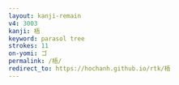 ```yaml
---
layout: kanji-remain
v4: 3003
kanji: 梧
keyword: parasol tree
strokes: 11
on-yomi: ゴ
permalink: /梧/
redirect_to: https://hochanh.github.io/rtk/梧
---
```






